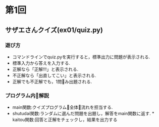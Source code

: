  # 第1回
## サザエさんクイズ(ex01/quiz.py)
### 遊び方
* コマンドラインでquiz.pyを実行すると，標準出力に問題が表示される.
* 標準入力から答えを入力する.
* 正解なら「正解!!!」と表示される.
* 不正解なら「出直してこい」と表示される.
* 正解でも不正解でも，1問􏰀み出題される.
### プログラム内􏰀解説
* main関数:クイズプログラム􏰀全体􏰀流れを担当する.
* shutudai関数:ランダムに選んだ問題を出題し，解答をmain関数に返す. * kaitou関数:回答と正解をチェックし，結果を出力する